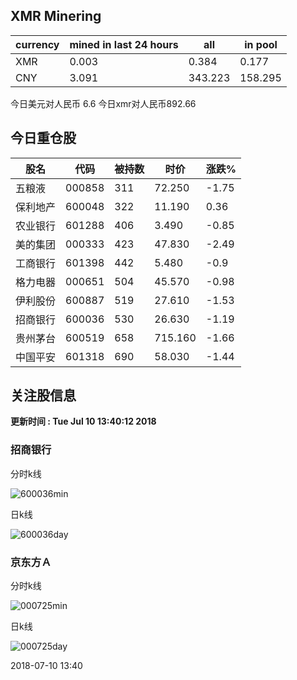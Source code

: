 ## XMR Minering

|currency|mined in last 24 hours|all|in pool|
|---|---|---|---|
|XMR|0.003|0.384|0.177|
|CNY|3.091|343.223|158.295|

今日美元对人民币 6.6	今日xmr对人民币892.66


## 今日重仓股 

|股名|代码|被持数|时价|涨跌%|
|---|---|---|---|---|
|五粮液|000858|311|72.250|-1.75|
|保利地产|600048|322|11.190|0.36|
|农业银行|601288|406|3.490|-0.85|
|美的集团|000333|423|47.830|-2.49|
|工商银行|601398|442|5.480|-0.9|
|格力电器|000651|504|45.570|-0.98|
|伊利股份|600887|519|27.610|-1.53|
|招商银行|600036|530|26.630|-1.19|
|贵州茅台|600519|658|715.160|-1.66|
|中国平安|601318|690|58.030|-1.44|

## 关注股信息
**更新时间 : Tue Jul 10 13:40:12 2018**
### 招商银行 
分时k线

![600036min](http://image.sinajs.cn/newchart/min/n/sh600036.gif)

日k线

![600036day](http://image.sinajs.cn/newchart/daily/n/sh600036.gif)

### 京东方Ａ 
分时k线

![000725min](http://image.sinajs.cn/newchart/min/n/sz000725.gif)

日k线

![000725day](http://image.sinajs.cn/newchart/daily/n/sz000725.gif)

2018-07-10 13:40